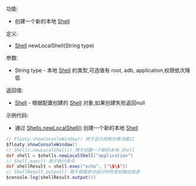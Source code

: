 功能:

+ 创建一个新的本地 [Shell](/API/Shell/Shell/README.md)

定义:

+ [Shell](/API/Shell/Shell/README.md) newLocalShell(String type)

参数:

+ String type - 本地 [Shell](/API/Shell/Shell/README.md) 的类型,可选值有 root, adb,
  application,权限依次降低

返回值:

+ [Shell](/API/Shell/Shell/README.md) - 根据配置创建的 [Shell](/API/Shell/Shell/README.md)
  对象,如果创建失败返回null

示例代码:

+ 通过 [Shells.newLocalShell()](/API/Shell/Shells/README.md?id=newLocalShell)
  创建一个新的本地 [Shell](/API/Shell/Shell/README.md)

```groovy
// Floaty.showConsoleWindow() 用于显示控制台悬浮窗口
$floaty.showConsoleWindow()
// Shells.newLocalShell() 用于创建一个新的本地 Shell
def shell = $shells.newLocalShell("application")
// Shell.exec() 用于执行命令
def shellResult = shell.exec("echo", ["\$\$"])
// ShellResult.output() 用于获取命令执行时所有的输出信息
$console.log(shellResult.output())
```
